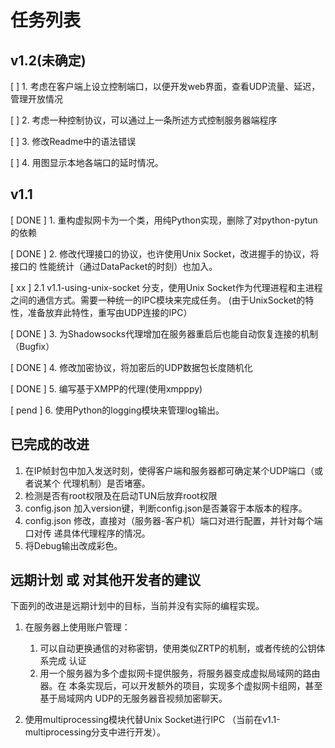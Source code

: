 任务列表
========

## v1.2(未确定)

[      ] 1. 考虑在客户端上设立控制端口，以便开发web界面，查看UDP流量、延迟，管理开放情况

[      ] 2. 考虑一种控制协议，可以通过上一条所述方式控制服务器端程序

[      ] 3. 修改Readme中的语法错误

[      ] 4. 用图显示本地各端口的延时情况。

## v1.1

[ DONE ] 1. 重构虚拟网卡为一个类，用纯Python实现，删除了对python-pytun的依赖

[ DONE ] 2. 修改代理接口的协议，也许使用Unix Socket，改进握手的协议，将接口的
            性能统计（通过DataPacket的时刻）也加入。

[  xx  ] 2.1 v1.1-using-unix-socket 分支，使用Unix Socket作为代理进程和主进程
             之间的通信方式。需要一种统一的IPC模块来完成任务。
             (由于UnixSocket的特性，准备放弃此特性，重写由UDP连接的IPC）

[ DONE ] 3. 为Shadowsocks代理增加在服务器重启后也能自动恢复连接的机制（Bugfix）

[ DONE ] 4. 修改加密协议，将加密后的UDP数据包长度随机化

[ DONE ] 5. 编写基于XMPP的代理(使用xmpppy)

[ pend ] 6. 使用Python的logging模块来管理log输出。


## 已完成的改进

1. 在IP帧封包中加入发送时刻，使得客户端和服务器都可确定某个UDP端口（或者说某个
   代理机制）是否堵塞。
1. 检测是否有root权限及在启动TUN后放弃root权限
1. config.json 加入version键，判断config.json是否兼容于本版本的程序。
1. config.json 修改，直接对（服务器-客户机）端口对进行配置，并针对每个端口对传
   递具体代理程序的情况。
1. 将Debug输出改成彩色。

## 远期计划 或 对其他开发者的建议

下面列的改进是远期计划中的目标，当前并没有实际的编程实现。

1. 在服务器上使用账户管理：
    1. 可以自动更换通信的对称密钥，使用类似ZRTP的机制，或者传统的公钥体系完成
       认证
    1. 用一个服务器为多个虚拟网卡提供服务，将服务器变成虚拟局域网的路由器。在
       本条实现后，可以开发额外的项目，实现多个虚拟网卡组网，甚至基于局域网内
       UDP的无服务器音视频加密聊天。

2. 使用multiprocessing模块代替Unix Socket进行IPC
   （当前在v1.1-multiprocessing分支中进行开发）。
